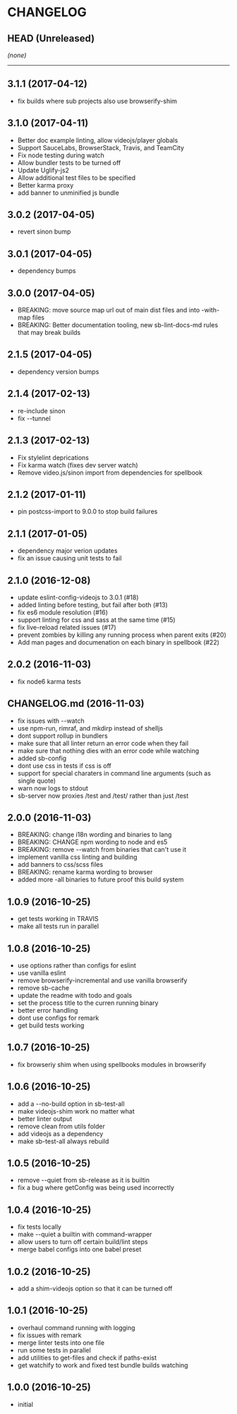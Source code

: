 CHANGELOG
=========

## HEAD (Unreleased)
_(none)_

--------------------
## 3.1.1 (2017-04-12)
* fix builds where sub projects also use browserify-shim

## 3.1.0 (2017-04-11)
* Better doc example linting, allow videojs/player globals
* Support SauceLabs, BrowserStack, Travis, and TeamCity
* Fix node testing during watch
* Allow bundler tests to be turned off
* Update Uglify-js2
* Allow additional test files to be specified
* Better karma proxy
* add banner to unminified js bundle

## 3.0.2 (2017-04-05)
* revert sinon bump

## 3.0.1 (2017-04-05)
* dependency bumps

## 3.0.0 (2017-04-05)
* BREAKING: move source map url out of main dist files and into -with-map files
* BREAKING: Better documentation tooling, new sb-lint-docs-md rules that may break builds

## 2.1.5 (2017-04-05)
* dependency version bumps

## 2.1.4 (2017-02-13)
* re-include sinon
* fix --tunnel

## 2.1.3 (2017-02-13)
* Fix stylelint deprications
* Fix karma watch (fixes dev server watch)
* Remove video.js/sinon import from dependencies for spellbook

## 2.1.2 (2017-01-11)
* pin postcss-import to 9.0.0 to stop build failures

## 2.1.1 (2017-01-05)
* dependency major verion updates
* fix an issue causing unit tests to fail

## 2.1.0 (2016-12-08)
* update eslint-config-videojs to 3.0.1 (#18)
* added linting before testing, but fail after both (#13)
* fix es6 module resolution (#16)
* support linting for css and sass at the same time (#15)
* fix live-reload related issues (#17)
* prevent zombies by killing any running process when parent exits (#20)
* Add man pages and documenation on each binary in spellbook (#22)

## 2.0.2 (2016-11-03)
* fix node6 karma tests

## CHANGELOG.md (2016-11-03)
* fix issues with --watch
* use npm-run, rimraf, and mkdirp instead of shelljs
* dont support rollup in bundlers
* make sure that all linter return an error code when they fail
* make sure that nothing dies with an error code while watching
* added sb-config
* dont use css in tests if css is off
* support for special charaters in command line arguments (such as single quote)
* warn now logs to stdout
* sb-server now proxies /test and /test/ rather than just /test

## 2.0.0 (2016-11-03)
* BREAKING: change i18n wording and binaries to lang
* BREAKING: CHANGE npm wording to node and es5
* BREAKING: remove --watch from binaries that can't use it
* implement vanilla css linting and building
* add banners to css/scss files
* BREAKING: rename karma wording to browser
* added more -all binaries to future proof this build system

## 1.0.9 (2016-10-25)
* get tests working in TRAVIS
* make all tests run in parallel

## 1.0.8 (2016-10-25)
* use options rather than configs for eslint
* use vanilla eslint
* remove browserify-incremental and use vanilla browserify
* remove sb-cache
* update the readme with todo and goals
* set the process title to the curren running binary
* better error handling
* dont use configs for remark
* get build tests working

## 1.0.7 (2016-10-25)
* fix browseriy shim when using spellbooks modules in browserify

## 1.0.6 (2016-10-25)
* add a --no-build option in sb-test-all
* make videojs-shim work no matter what
* better linter output
* remove clean from utils folder
* add videojs as a dependency
* make sb-test-all always rebuild

## 1.0.5 (2016-10-25)
* remove --quiet from sb-release as it is builtin
* fix a bug where getConfig was being used incorrectly

## 1.0.4 (2016-10-25)
* fix tests locally
* make --quiet a builtin with command-wrapper
* allow users to turn off certain build/lint steps
* merge babel configs into one babel preset

## 1.0.2 (2016-10-25)
* add a shim-videojs option so that it can be turned off

## 1.0.1 (2016-10-25)
* overhaul command running with logging
* fix issues with remark
* merge linter tests into one file
* run some tests in parallel
* add utilities to get-files and check if paths-exist
* get watchify to work and fixed test bundle builds watching

## 1.0.0 (2016-10-25)
* initial

